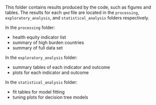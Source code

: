 This folder contains results produced by the code, such as figures and tables. The results for each `qmd` file are located in the `processing`, `exploratory_analysis`, and `statistical_analysis` folders respectively.

In the `processing` folder: 
  - health equity indicator list
  - summary of high burden countries
  - summary of full data set
  
In the `exploratory_analysis` folder:
  - summary tables of each indicator and outcome
  - plots for each indicator and outcome
  
In the `statistical_analysis` folder:
  - fit tables for model fitting
  - tuning plots for decision tree models

